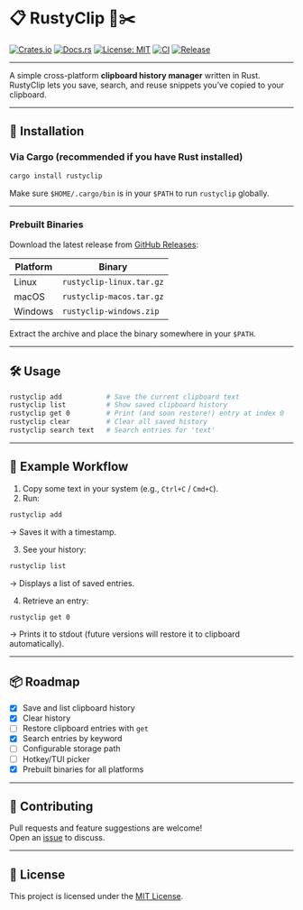 # 📋 RustyClip 🦀✂️

[![Crates.io](https://img.shields.io/crates/v/rustyclip.svg)](https://crates.io/crates/rustyclip)
[![Docs.rs](https://docs.rs/rustyclip/badge.svg)](https://docs.rs/rustyclip)
[![License: MIT](https://img.shields.io/badge/License-MIT-yellow.svg)](LICENSE)
[![CI](https://github.com/bvdwalt/rustyclip/actions/workflows/ci.yml/badge.svg)](https://github.com/yourusername/rustyclip/actions/workflows/ci.yml)
[![Release](https://github.com/bvdwalt/rustyclip/actions/workflows/release.yml/badge.svg)](https://github.com/bvdwalt/rustyclip/actions/workflows/release.yml)

---

A simple cross-platform **clipboard history manager** written in Rust.  
RustyClip lets you save, search, and reuse snippets you’ve copied to your clipboard.

---

## 🚀 Installation

### Via Cargo (recommended if you have Rust installed)

~~~bash
cargo install rustyclip
~~~

Make sure `$HOME/.cargo/bin` is in your `$PATH` to run `rustyclip` globally.

---

### Prebuilt Binaries

Download the latest release from [GitHub Releases](https://github.com/bvdwalt/rustyclip/releases):

| Platform | Binary |
|----------|--------|
| Linux    | `rustyclip-linux.tar.gz` |
| macOS    | `rustyclip-macos.tar.gz` |
| Windows  | `rustyclip-windows.zip` |

Extract the archive and place the binary somewhere in your `$PATH`.

---

## 🛠 Usage

~~~bash
rustyclip add           # Save the current clipboard text
rustyclip list          # Show saved clipboard history
rustyclip get 0         # Print (and soon restore!) entry at index 0
rustyclip clear         # Clear all saved history
rustyclip search text   # Search entries for 'text'
~~~

---

## 📂 Example Workflow

1. Copy some text in your system (e.g., `Ctrl+C` / `Cmd+C`).  
2. Run:  

~~~bash
rustyclip add
~~~

→ Saves it with a timestamp.  

3. See your history:  

~~~bash
rustyclip list
~~~

→ Displays a list of saved entries.  

4. Retrieve an entry:  

~~~bash
rustyclip get 0
~~~

→ Prints it to stdout (future versions will restore it to clipboard automatically).  

---

## 📦 Roadmap

- [x] Save and list clipboard history  
- [x] Clear history  
- [ ] Restore clipboard entries with `get`  
- [x] Search entries by keyword  
- [ ] Configurable storage path  
- [ ] Hotkey/TUI picker  
- [x] Prebuilt binaries for all platforms  

---

## 🤝 Contributing

Pull requests and feature suggestions are welcome!  
Open an [issue](https://github.com/bvdwalt/rustyclip/issues) to discuss.

---

## 📜 License

This project is licensed under the [MIT License](LICENSE).
